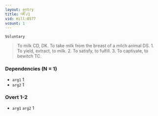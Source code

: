 ```yaml
---
layout: entry
title: འཇོ་√1
vid: Hill:0577
vcount: 1
---
```

`Voluntary` 
> To milk CD, DK\.
 To take milk from the breast of a milch animal DS\.
 1\.
 To yield, extract, to milk\.
 2\.
 To satisfy, to fulfill\.
 3\.
 To captivate, to bewitch TC\.

### Dependencies (N = 1)
* `arg1` 1
* `arg2` 1


### Overt 1-2
* `arg1` `arg2` 1
